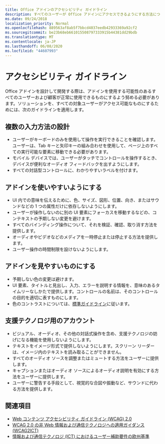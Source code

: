 ```yaml
---
title: Office アドインのアクセシビリティ ガイドライン
description: すべてのユーザーが Office アドインにアクセスできるようにする方法について説明します。
ms.date: 09/24/2018
localization_priority: Normal
ms.openlocfilehash: 889563af8ab5f7bbcd4037eedb42933369a92cf2
ms.sourcegitcommit: be23b68eb661015508797333915b44381dd29bdb
ms.translationtype: MT
ms.contentlocale: ja-JP
ms.lasthandoff: 06/08/2020
ms.locfileid: "44607993"
---
```

# <a name="accessibility-guidelines"></a>アクセシビリティ ガイドライン

Office アドインを設計して開発する際は、アドインを使用する可能性のあるすべてのユーザーおよび顧客が正常に使用できるものにするよう努める必要があります。ソリューションを、すべての対象ユーザーがアクセス可能なものにするためには、次のガイドラインを適用します。

## <a name="design-for-multiple-input-methods"></a>複数の入力方法の設計

- ユーザーがキーボードのみを使用して操作を実行できることを確認します。ユーザーは、Tab キーと矢印キーの組み合わせを使用して、ページ上のすべての実行可能な要素に移動できる必要があります。
- モバイル デバイスでは、ユーザーがタッチでコントロールを操作するとき、デバイスが便利なオーディオ フィードバックを出すようにします。
- すべての対話型コントロールに、わかりやすいラベルを付けます。 

## <a name="make-your-add-in-easy-to-use"></a>アドインを使いやすいようにする

- UI 内での意味を伝えるために、色、サイズ、図形、位置、向き、またはサウンドなどの 1 つの属性だけに依存しないようにします。
- ユーザーが操作しないのに別の UI 要素にフォーカスを移動するなどの、コンテキストの予期しない変更を避けます。
- すべてのバインディング操作について、それを検証、確認、取り消す方法を提供します。
- オーディオやビデオなどのメディアを一時停止または停止する方法を提供します。
- ユーザー操作の時間制限を設けないようにします。

## <a name="make-your-add-in-easy-to-see"></a>アドインを見やすいものにする

- 予期しない色の変更は避けます。
- UI 要素、タイトルと見出し、入力、エラーを説明する情報を、意味のあるタイムリーなしかたで提供します。コントロールの名前は、そのコントロールの目的を適切に表すものにします。
- 色のコントラストについては、[標準ガイドライン](https://www.w3.org/TR/UNDERSTANDING-WCAG20/visual-audio-contrast-contrast.html)に従います。

## <a name="account-for-assistive-technologies"></a>支援テクノロジ用のアカウント

- ビジュアル、オーディオ、その他の対話式操作を含め、支援テクノロジの妨げになる機能を使用しないようにします。
- テキストをイメージ形式で提供しないようにします。スクリーン リーダーは、イメージ内のテキストを読み取ることができません。
- すべてのオーディオ ソースを調整またはミュートする方法をユーザーに提供します。
- キャプションまたはオーディオ ソースによるオーディオ説明を有効にする方法をユーザーに提供します。
- ユーザーに警告する手段として、視覚的な合図や振動など、サウンドに代わる方法を提供します。

## <a name="see-also"></a>関連項目

- [Web コンテンツ アクセシビリティ ガイドライン (WCAG) 2.0](https://www.w3.org/TR/wcag2ict/#REF-WCAG20)
- [WCAG 2.0 の非 Web 情報および通信テクノロジへの適用ガイダンス (WCAG2ICT)](https://www.w3.org/TR/wcag2ict/)
- [情報および通信テクノロジ (ICT) におけるユーザー補助要件の欧州基準](https://www.etsi.org/deliver/etsi_en/301500_301599/301549/01.00.00_20/en_301549v010000c.pdf) 
